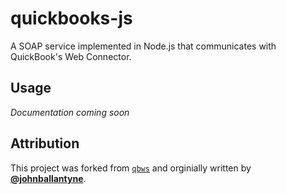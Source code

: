 quickbooks-js
=========

A SOAP service implemented in Node.js that communicates with QuickBook's Web Connector.

## Usage 
_Documentation coming soon_

## Attribution 
This project was forked from [`qbws`](https://github.com/johnballantyne/qbws) and orginially written by [**@johnballantyne**](https://github.com/johnballantyne).
